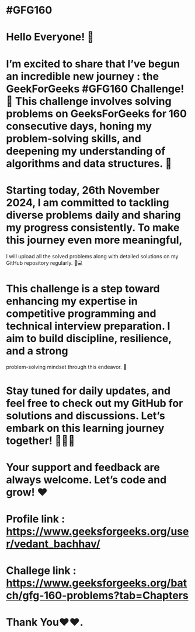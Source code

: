 #  #GFG160
# Hello Everyone! 🌟

# I’m excited to share that I’ve begun an incredible new journey : the GeekForGeeks #GFG160 Challenge! 🚀 This challenge involves solving problems on GeeksForGeeks for 160 consecutive days, honing my problem-solving skills, and deepening my understanding of algorithms and data structures. 🧠

# Starting today, 26th November 2024, I am committed to tackling diverse problems daily and sharing my progress consistently. To make this journey even more meaningful, 
I will upload all the solved problems along with detailed solutions on my GitHub repository regularly. 📂💻

# This challenge is a step toward enhancing my expertise in competitive programming and technical interview preparation. I aim to build discipline, resilience, and a strong 
problem-solving mindset through this endeavor. 💪

# Stay tuned for daily updates, and feel free to check out my GitHub for solutions and discussions. Let’s embark on this learning journey together! 🚴‍♂️✨

# Your support and feedback are always welcome. Let’s code and grow! ❤️

# Profile link : https://www.geeksforgeeks.org/user/vedant_bachhav/
# Challege link : https://www.geeksforgeeks.org/batch/gfg-160-problems?tab=Chapters

# Thank You❤️❤️.
